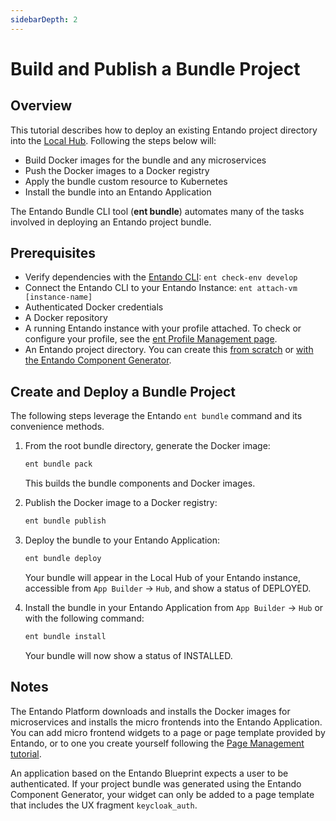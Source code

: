```yaml
---
sidebarDepth: 2
---
```

# Build and Publish a Bundle Project
## Overview
This tutorial describes how to deploy an existing Entando project directory into the [Local Hub](../../../docs/getting-started/concepts-overview.md#entando-local-hub). Following the steps below will:

- Build Docker images for the bundle and any microservices
- Push the Docker images to a Docker registry
- Apply the bundle custom resource to Kubernetes
- Install the bundle into an Entando Application

The Entando Bundle CLI tool (**ent bundle**) automates many of the tasks involved in deploying an Entando project bundle.

## Prerequisites
* Verify dependencies with the [Entando CLI](../../../docs/getting-started/entando-cli.md#check-the-environment): `ent check-env develop`
* Connect the Entando CLI to your Entando Instance: `ent attach-vm [instance-name]`
* Authenticated Docker credentials
* A Docker repository
* A running Entando instance with your profile attached. To check or configure your profile, see the [ent Profile Management page](../../../docs/getting-started/ent-profile.md).
* An Entando project directory. You can create this [from scratch](./publish-simple-bundle.md) or [with the Entando Component Generator](../ms/generate-microservices-and-micro-frontends.md).

## Create and Deploy a Bundle Project

The following steps leverage the Entando `ent bundle` command and its convenience methods.

1. From the root bundle directory, generate the Docker image:
   ``` sh
   ent bundle pack
   ```
   This builds the bundle components and Docker images.

2. Publish the Docker image to a Docker registry:
   ``` sh
   ent bundle publish
   ```

3. Deploy the bundle to your Entando Application:
   ``` sh
   ent bundle deploy
   ```
   Your bundle will appear in the Local Hub of your Entando instance, accessible from `App Builder` → `Hub`, and show a status of DEPLOYED.

4. Install the bundle in your Entando Application from `App Builder` → `Hub` or with the following command:
   ``` sh
   ent bundle install
   ```
   Your bundle will now show a status of INSTALLED. 

## Notes

The Entando Platform downloads and installs the Docker images for microservices and installs the micro frontends into the Entando Application. You can add micro frontend widgets to a page or page template provided by Entando, or to one you create yourself following the [Page Management tutorial](../../compose/page-management.md). 

An application based on the Entando Blueprint expects a user to be authenticated. If your project bundle was generated using the Entando Component Generator, your widget can only be added to a page template that includes the UX fragment `keycloak_auth`.
